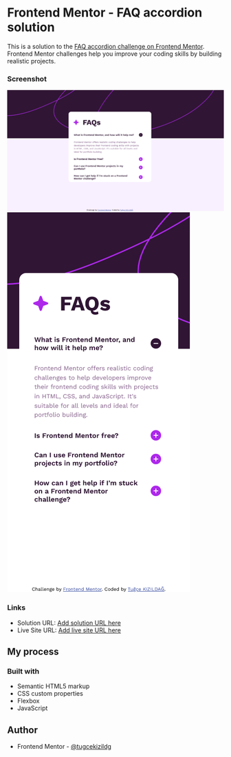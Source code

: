 # Frontend Mentor - FAQ accordion solution

This is a solution to the [FAQ accordion challenge on Frontend Mentor](https://www.frontendmentor.io/challenges/faq-accordion-wyfFdeBwBz). Frontend Mentor challenges help you improve your coding skills by building realistic projects. 


### Screenshot

![](desktopscreenshot.png)
![](mobilescreenshot.png)

### Links

- Solution URL: [Add solution URL here](https://github.com/tugcekizildg/FAQ-Accordion-Challenge)
- Live Site URL: [Add live site URL here](https://667ed35d556142328069a16b--zippy-malasada-49db2b.netlify.app)

## My process

### Built with

- Semantic HTML5 markup
- CSS custom properties
- Flexbox
- JavaScript

## Author
- Frontend Mentor - [@tugcekizildg](https://www.frontendmentor.io/profile/tugcekizildg)

